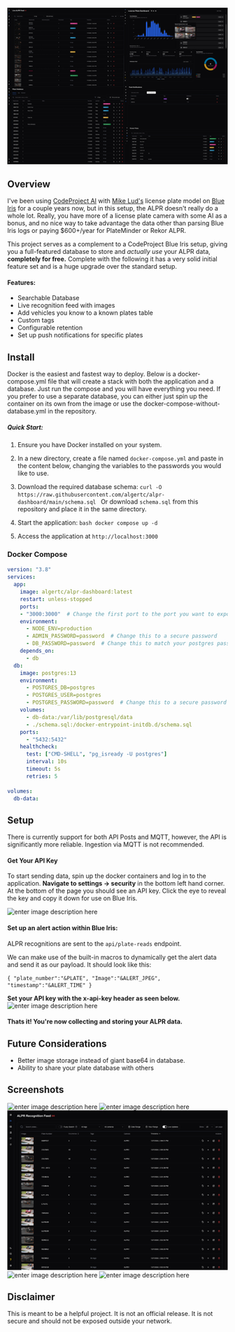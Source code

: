 ![enter image description here](https://raw.githubusercontent.com/algertc/ALPR-Database/refs/heads/main/Images/Hero.jpg)

## Overview

I've been using [CodeProject AI](https://github.com/codeproject/CodeProject.AI-Server) with [Mike Lud's](https://github.com/MikeLud) license plate model on [Blue Iris](https://blueirissoftware.com/) for a couple years now, but in this setup, the ALPR doesn't really do a whole lot. Really, you have more of a license plate camera with some AI as a bonus, and no nice way to take advantage the data other than parsing Blue Iris logs or paying $600+/year for PlateMinder or Rekor ALPR.

This project serves as a complement to a CodeProject Blue Iris setup, giving you a full-featured database to store and _actually use_ your ALPR data, **completely for free.** Complete with the following it has a very solid initial feature set and is a huge upgrade over the standard setup.

#### Features:

- Searchable Database
- Live recognition feed with images
- Add vehicles you know to a known plates table
- Custom tags
- Configurable retention
- Set up push notifications for specific plates

## Install

Docker is the easiest and fastest way to deploy. Below is a docker-compose.yml file that will create a stack with both the application and a database. Just run the compose and you will have everything you need. If you prefer to use a separate database, you can either just spin up the container on its own from the image or use the docker-compose-without-database.yml in the repository.

##### Quick Start:

1. Ensure you have Docker installed on your system.

2. In a new directory, create a file named `docker-compose.yml` and paste in the content below, changing the variables to the passwords you would like to use.

3. Download the required database schema:
   `curl -O https://raw.githubusercontent.com/algertc/alpr-dashboard/main/schema.sql `
   Or download `schema.sql` from this repository and place it in the same directory.

4. Start the application: `bash docker compose up -d `

5. Access the application at `http://localhost:3000`

### Docker Compose

```yaml
version: "3.8"
services:
  app:
    image: algertc/alpr-dashboard:latest
    restart: unless-stopped
	ports:
	- "3000:3000"  # Change the first port to the port you want to expose
	environment:
      - NODE_ENV=production
      - ADMIN_PASSWORD=password  # Change this to a secure password
      - DB_PASSWORD=password  # Change this to match your postgres password
    depends_on:
      - db
  db:
    image: postgres:13
    environment:
      - POSTGRES_DB=postgres
      - POSTGRES_USER=postgres
      - POSTGRES_PASSWORD=password  # Change this to a secure password
    volumes:
      - db-data:/var/lib/postgresql/data
      - ./schema.sql:/docker-entrypoint-initdb.d/schema.sql
    ports:
      - "5432:5432"
    healthcheck:
      test: ["CMD-SHELL", "pg_isready -U postgres"]
      interval: 10s
      timeout: 5s
      retries: 5

volumes:
  db-data:
```

## Setup

There is currently support for both API Posts and MQTT, however, the API is significantly more reliable. Ingestion via MQTT is not recommended.

#### Get Your API Key

To start sending data, spin up the docker containers and log in to the application. **Navigate to settings -> security** in the bottom left hand corner. At the bottom of the page you should see an API key. Click the eye to reveal the key and copy it down for use on Blue Iris.

![enter image description here](https://raw.githubusercontent.com/algertc/ALPR-Database/refs/heads/main/Images/apikey.png)

#### Set up an alert action within Blue Iris:

ALPR recognitions are sent to the `api/plate-reads` endpoint.

We can make use of the built-in macros to dynamically get the alert data and send it as our payload. It should look like this:

    { "plate_number":"&PLATE", "Image":"&ALERT_JPEG", "timestamp":"&ALERT_TIME" }

**Set your API key with the x-api-key header as seen below.**
![enter image description here](https://raw.githubusercontent.com/algertc/ALPR-Database/refs/heads/main/Images/blueiris.png)

#### Thats it! You're now collecting and storing your ALPR data.

## Future Considerations

- Better image storage instead of giant base64 in database.
- Ability to share your plate database with others

## Screenshots

![enter image description here](https://raw.githubusercontent.com/algertc/ALPR-Database/refs/heads/main/Images/4.png)
![enter image description here](https://raw.githubusercontent.com/algertc/ALPR-Database/refs/heads/main/Images/3.png)
![enter image description here](https://github.com/algertc/ALPR-Database/blob/main/Images/2.png?raw=true)
![enter image description here](https://raw.githubusercontent.com/algertc/ALPR-Database/refs/heads/main/Images/1.png)
![enter image description here](https://raw.githubusercontent.com/algertc/ALPR-Database/refs/heads/main/Images/5.png)

## Disclaimer

This is meant to be a helpful project. It is not an official release. It is not secure and should not be exposed outside your network.
